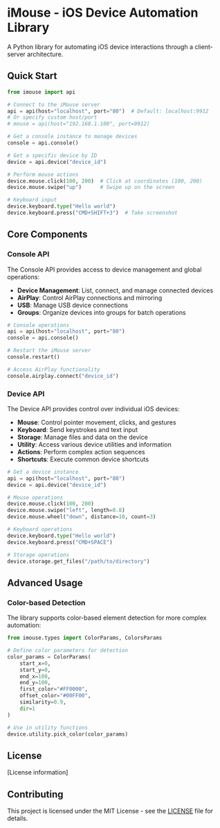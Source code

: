 # iMouse - iOS Device Automation Library

A Python library for automating iOS device interactions through a client-server architecture.

## Quick Start

```python
from imouse import api

# Connect to the iMouse server
api = api(host="localhost", port="80")  # Default: localhost:9912
# Or specify custom host/port
# mouse = api(host="192.168.1.100", port=9912)

# Get a console instance to manage devices
console = api.console()

# Get a specific device by ID
device = api.device("device_id")

# Perform mouse actions
device.mouse.click(100, 200)  # Click at coordinates (100, 200)
device.mouse.swipe("up")      # Swipe up on the screen

# Keyboard input
device.keyboard.type("Hello world")
device.keyboard.press("CMD+SHIFT+3")  # Take screenshot
```

## Core Components

### Console API

The Console API provides access to device management and global operations:

- **Device Management**: List, connect, and manage connected devices
- **AirPlay**: Control AirPlay connections and mirroring
- **USB**: Manage USB device connections
- **Groups**: Organize devices into groups for batch operations

```python
# Console operations
api = api(host="localhost", port="80")
console = api.console()

# Restart the iMouse server
console.restart()

# Access AirPlay functionality
console.airplay.connect("device_id")
```

### Device API

The Device API provides control over individual iOS devices:

- **Mouse**: Control pointer movement, clicks, and gestures
- **Keyboard**: Send keystrokes and text input
- **Storage**: Manage files and data on the device
- **Utility**: Access various device utilities and information
- **Actions**: Perform complex action sequences
- **Shortcuts**: Execute common device shortcuts

```python
# Get a device instance
api = api(host="localhost", port="80")
device = api.device("device_id")

# Mouse operations
device.mouse.click(100, 200)
device.mouse.swipe("left", length=0.8)
device.mouse.wheel("down", distance=10, count=3)

# Keyboard operations
device.keyboard.type("Hello world")
device.keyboard.press("CMD+SPACE")

# Storage operations
device.storage.get_files("/path/to/directory")
```

## Advanced Usage

### Color-based Detection

The library supports color-based element detection for more complex automation:

```python
from imouse.types import ColorParams, ColorsParams

# Define color parameters for detection
color_params = ColorParams(
    start_x=0,
    start_y=0,
    end_x=100,
    end_y=100,
    first_color="#FF0000",
    offset_color="#00FF00",
    similarity=0.9,
    dir=1
)

# Use in utility functions
device.utility.pick_color(color_params)
```

## License

[License information]

## Contributing

This project is licensed under the MIT License - see the [LICENSE](LICENSE) file for details.
